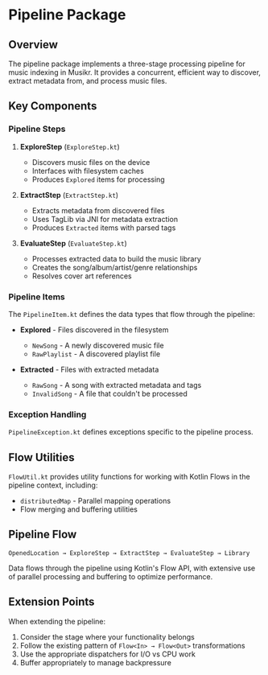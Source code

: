 # Pipeline Package

## Overview

The pipeline package implements a three-stage processing pipeline for music indexing in Musikr. It provides a concurrent, efficient way to discover, extract metadata from, and process music files.

## Key Components

### Pipeline Steps

1. **ExploreStep** (`ExploreStep.kt`)
   - Discovers music files on the device
   - Interfaces with filesystem caches
   - Produces `Explored` items for processing

2. **ExtractStep** (`ExtractStep.kt`)
   - Extracts metadata from discovered files
   - Uses TagLib via JNI for metadata extraction
   - Produces `Extracted` items with parsed tags

3. **EvaluateStep** (`EvaluateStep.kt`)
   - Processes extracted data to build the music library
   - Creates the song/album/artist/genre relationships
   - Resolves cover art references

### Pipeline Items

The `PipelineItem.kt` defines the data types that flow through the pipeline:

- **Explored** - Files discovered in the filesystem
  - `NewSong` - A newly discovered music file
  - `RawPlaylist` - A discovered playlist file

- **Extracted** - Files with extracted metadata
  - `RawSong` - A song with extracted metadata and tags
  - `InvalidSong` - A file that couldn't be processed

### Exception Handling

`PipelineException.kt` defines exceptions specific to the pipeline process.

## Flow Utilities

`FlowUtil.kt` provides utility functions for working with Kotlin Flows in the pipeline context, including:

- `distributedMap` - Parallel mapping operations
- Flow merging and buffering utilities

## Pipeline Flow

```
OpenedLocation → ExploreStep → ExtractStep → EvaluateStep → Library
```

Data flows through the pipeline using Kotlin's Flow API, with extensive use of parallel processing and buffering to optimize performance.

## Extension Points

When extending the pipeline:

1. Consider the stage where your functionality belongs
2. Follow the existing pattern of `Flow<In> → Flow<Out>` transformations
3. Use the appropriate dispatchers for I/O vs CPU work
4. Buffer appropriately to manage backpressure